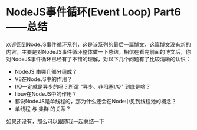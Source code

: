 # NodeJS事件循环(Event Loop) Part6——总结 
欢迎回到NodeJS事件循环系列，这是该系列的最后一篇博文，这篇博文没有新的内容，主要是对NodeJS事件循环整体做一下总结。相信在看完前面的博文后，你对NodeJS事件循环已经有了不错的理解，对以下几个问题有了比较清晰的认识：

- NodeJS 由哪几部分组成？
- V8在NodeJS中的作用？
- I/O一定就是异步的吗？所谓 "异步、非阻塞I/O" 到底是啥？
- libuv在NodeJS中的作用？
- 都说NodeJS是单线程的，那为什么还会在Node中见到线程池的概念？
- 单线程 与 集群 的关系？

如果还没有，那么可以跟随我一起总结一下




